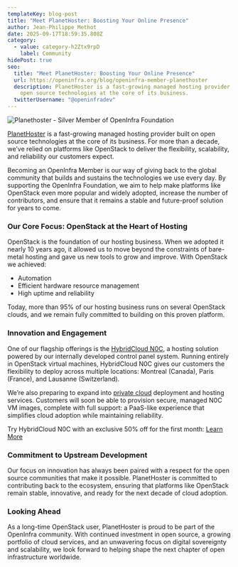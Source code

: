 ```yaml
---
templateKey: blog-post
title: "Meet PlanetHoster: Boosting Your Online Presence"
author: Jean-Philippe Methot
date: 2025-09-17T18:59:35.808Z
category:
  - value: category-h2Ztx9rpD
    label: Community
hidePost: true
seo:
  title: "Meet PlanetHoster: Boosting Your Online Presence"
  url: https://openinfra.org/blog/openinfra-member-planethoster
  description: PlanetHoster is a fast-growing managed hosting provider built on
    open source technologies at the core of its business.
  twitterUsername: "@openinfradev"
---
```

![Planethoster - Silver Member of OpenInfra Foundation](/img/planethoster-membershout.png "Planethoster - Silver Member of OpenInfra Foundation")

[PlanetHoster](https://www.planethoster.com/en) is a fast-growing managed hosting provider built on open source technologies at the core of its business. For more than a decade, we’ve relied on platforms like OpenStack to deliver the flexibility, scalability, and reliability our customers expect.

Becoming an OpenInfra Member is our way of giving back to the global community that builds and sustains the technologies we use every day. By supporting the OpenInfra Foundation, we aim to help make platforms like OpenStack even more popular and widely adopted, increase the number of contributors, and ensure that it remains a stable and future-proof solution for years to come.

### Our Core Focus: OpenStack at the Heart of Hosting

OpenStack is the foundation of our hosting business. When we adopted it nearly 10 years ago, it allowed us to move beyond the constraints of bare-metal hosting and gave us new tools to grow and improve. With OpenStack we achieved:

* Automation
* Efficient hardware resource management
* High uptime and reliability

Today, more than 95% of our hosting business runs on several OpenStack clouds, and we remain fully committed to building on this proven platform.

### Innovation and Engagement

One of our flagship offerings is the [HybridCloud N0C](https://blog.planethoster.com/en/planethoster-unveils-hybridcloud-n0c-a-next-generation-dedicated-server-offering/), a hosting solution powered by our internally developed control panel system. Running entirely in OpenStack virtual machines, HybridCloud N0C gives our customers the flexibility to deploy across multiple locations: Montreal (Canada), Paris (France), and Lausanne (Switzerland).

We’re also preparing to expand into [private cloud](https://www.planethoster.com/en/private-cloud) deployment and hosting services. Customers will soon be able to provision secure, managed N0C VM images, complete with full support: a PaaS-like experience that simplifies cloud adoption while maintaining reliability.

Try HybridCloud N0C with an exclusive 50% off for the first month: [Learn More](https://www.planethoster.com/en/HybridCloud-Servers?utm_source=openinfra&utm_medium=event&utm_campaign=OpenInfra_2025&utm_id=66725)

### Commitment to Upstream Development

Our focus on innovation has always been paired with a respect for the open source communities that make it possible. PlanetHoster is committed to contributing back to the ecosystem, ensuring that platforms like OpenStack remain stable, innovative, and ready for the next decade of cloud adoption.

### Looking Ahead

As a long-time OpenStack user, PlanetHoster is proud to be part of the OpenInfra community. With continued investment in open source, a growing portfolio of cloud services, and an unwavering focus on digital sovereignty and scalability, we look forward to helping shape the next chapter of open infrastructure worldwide.